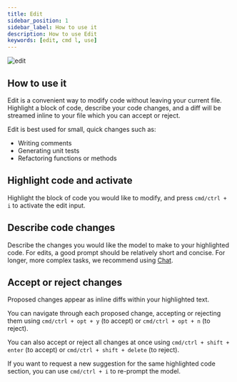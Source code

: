 ```yaml
---
title: Edit
sidebar_position: 1
sidebar_label: How to use it
description: How to use Edit
keywords: [edit, cmd l, use]
---
```


![edit](/img/edit.gif)

## How to use it

Edit is a convenient way to modify code without leaving your current file. Highlight a block of code, describe your code changes, and a diff will be streamed inline to your file which you can accept or reject.

Edit is best used for small, quick changes such as:

- Writing comments
- Generating unit tests
- Refactoring functions or methods

## Highlight code and activate

Highlight the block of code you would like to modify, and press `cmd/ctrl + i` to activate the edit input.

## Describe code changes

Describe the changes you would like the model to make to your highlighted code. For edits, a good prompt should be relatively short and concise. For longer, more complex tasks, we recommend using [Chat](../chat/how-to-use-it.md).

## Accept or reject changes

Proposed changes appear as inline diffs within your highlighted text.

You can navigate through each proposed change, accepting or rejecting them using `cmd/ctrl + opt + y` (to accept) or `cmd/ctrl + opt + n` (to reject).

You can also accept or reject all changes at once using `cmd/ctrl + shift + enter` (to accept) or `cmd/ctrl + shift + delete` (to reject).

If you want to request a new suggestion for the same highlighted code section, you can use `cmd/ctrl + i` to re-prompt the model.
